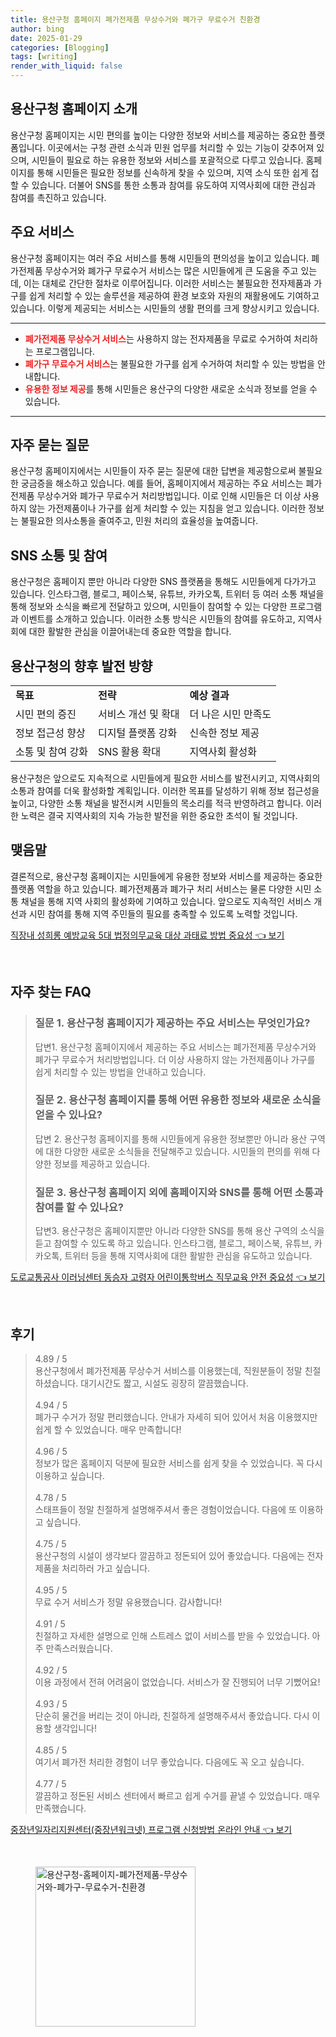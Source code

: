 ```yaml
---
title: 용산구청 홈페이지 폐가전제품 무상수거와 폐가구 무료수거 친환경
author: bing
date: 2025-01-29
categories: [Blogging]
tags: [writing]
render_with_liquid: false
---
```



<h2 id='용산구청 홈페이지 소개'>용산구청 홈페이지 소개</h2>

<p>용산구청 홈페이지는 시민 편의를 높이는 다양한 정보와 서비스를 제공하는 중요한 플랫폼입니다. 이곳에서는 구청 관련 소식과 민원 업무를 처리할 수 있는 기능이 갖추어져 있으며, 시민들이 필요로 하는 유용한 정보와 서비스를 포괄적으로 다루고 있습니다. 홈페이지를 통해 시민들은 필요한 정보를 신속하게 찾을 수 있으며, 지역 소식 또한 쉽게 접할 수 있습니다. 더불어 SNS를 통한 소통과 참여를 유도하여 지역사회에 대한 관심과 참여를 촉진하고 있습니다.</p>

<h2 id='주요 서비스'>주요 서비스</h2>

<p>용산구청 홈페이지는 여러 주요 서비스를 통해 시민들의 편의성을 높이고 있습니다. 폐가전제품 무상수거와 폐가구 무료수거 서비스는 많은 시민들에게 큰 도움을 주고 있는데, 이는 대체로 간단한 절차로 이루어집니다. 이러한 서비스는 불필요한 전자제품과 가구를 쉽게 처리할 수 있는 솔루션을 제공하여 환경 보호와 자원의 재활용에도 기여하고 있습니다. 이렇게 제공되는 서비스는 시민들의 생활 편의를 크게 향상시키고 있습니다.</p>

<hr />

<ul>
    <li><b><span style="color: #ee2323;">폐가전제품 무상수거 서비스</span></b>는 사용하지 않는 전자제품을 무료로 수거하여 처리하는 프로그램입니다.</li>
    <li><b><span style="color: #ee2323;">폐가구 무료수거 서비스</span></b>는 불필요한 가구를 쉽게 수거하여 처리할 수 있는 방법을 안내합니다.</li>
    <li><b><span style="color: #ee2323;">유용한 정보 제공</span></b>를 통해 시민들은 용산구의 다양한 새로운 소식과 정보를 얻을 수 있습니다.</li>
</ul>

<hr />

<h2 id='자주 묻는 질문'>자주 묻는 질문</h2>

<p>용산구청 홈페이지에서는 시민들이 자주 묻는 질문에 대한 답변을 제공함으로써 불필요한 궁금증을 해소하고 있습니다. 예를 들어, 홈페이지에서 제공하는 주요 서비스는 폐가전제품 무상수거와 폐가구 무료수거 처리방법입니다. 이로 인해 시민들은 더 이상 사용하지 않는 가전제품이나 가구를 쉽게 처리할 수 있는 지침을 얻고 있습니다. 이러한 정보는 불필요한 의사소통을 줄여주고, 민원 처리의 효율성을 높여줍니다.</p>

<h2 id='SNS 소통 및 참여'>SNS 소통 및 참여</h2>

<p>용산구청은 홈페이지 뿐만 아니라 다양한 SNS 플랫폼을 통해도 시민들에게 다가가고 있습니다. 인스타그램, 블로그, 페이스북, 유튜브, 카카오톡, 트위터 등 여러 소통 채널을 통해 정보와 소식을 빠르게 전달하고 있으며, 시민들이 참여할 수 있는 다양한 프로그램과 이벤트를 소개하고 있습니다. 이러한 소통 방식은 시민들의 참여를 유도하고, 지역사회에 대한 활발한 관심을 이끌어내는데 중요한 역할을 합니다.</p>

<h2 id='용산구청의 향후 발전 방향'>용산구청의 향후 발전 방향</h2>

<table>
    <tr>
        <td><b>목표</b></td>
        <td><b>전략</b></td>
        <td><b>예상 결과</b></td>
    </tr>
    <tr>
        <td>시민 편의 증진</td>
        <td>서비스 개선 및 확대</td>
        <td>더 나은 시민 만족도</td>
    </tr>
    <tr>
        <td>정보 접근성 향상</td>
        <td>디지털 플랫폼 강화</td>
        <td>신속한 정보 제공</td>
    </tr>
    <tr>
        <td>소통 및 참여 강화</td>
        <td>SNS 활용 확대</td>
        <td>지역사회 활성화</td>
    </tr>
</table>

<p>용산구청은 앞으로도 지속적으로 시민들에게 필요한 서비스를 발전시키고, 지역사회의 소통과 참여를 더욱 활성화할 계획입니다. 이러한 목표를 달성하기 위해 정보 접근성을 높이고, 다양한 소통 채널을 발전시켜 시민들의 목소리를 적극 반영하려고 합니다. 이러한 노력은 결국 지역사회의 지속 가능한 발전을 위한 중요한 초석이 될 것입니다.</p>

<h2 id='맺음말'>맺음말</h2>

<p>결론적으로, 용산구청 홈페이지는 시민들에게 유용한 정보와 서비스를 제공하는 중요한 플랫폼 역할을 하고 있습니다. 폐가전제품과 폐가구 처리 서비스는 물론 다양한 시민 소통 채널을 통해 지역 사회의 활성화에 기여하고 있습니다. 앞으로도 지속적인 서비스 개선과 시민 참여를 통해 지역 주민들의 필요를 충족할 수 있도록 노력할 것입니다.</p>


<p><a class="click-button" title="직장내 성희롱 예방교육 5대 법정의무교육 대상 과태료 방법 중요성" href="https://greenforu.github.io/posts/%EC%A7%81%EC%9E%A5%EB%82%B4-%EC%84%B1%ED%9D%AC%EB%A1%B1-%EC%98%88%EB%B0%A9%EA%B5%90%EC%9C%A1-5%EB%8C%80-%EB%B2%95%EC%A0%95%EC%9D%98%EB%AC%B4%EA%B5%90%EC%9C%A1-%EB%8C%80%EC%83%81-%EA%B3%BC%ED%83%9C%EB%A3%8C-%EB%B0%A9%EB%B2%95-%EC%A4%91%EC%9A%94%EC%84%B1/" rel="dofollow">직장내 성희롱 예방교육 5대 법정의무교육 대상 과태료 방법 중요성 👈 보기</a></p><br>
<h2 id='자주_찾는_FAQ'>자주 찾는 FAQ</h2>
<div itemscope="" itemtype="https://schema.org/FAQPage"> 
<blockquote> 
<div itemscope="" itemprop="mainEntity" itemtype="https://schema.org/Question"> 
<h3 itemprop="name">질문 1. 용산구청 홈페이지가 제공하는 주요 서비스는 무엇인가요?</h3> 
<div itemscope="" itemprop="acceptedAnswer" itemtype="https://schema.org/Answer"> 
<span itemprop="text"> 
<p>답변1. 용산구청 홈페이지에서 제공하는 주요 서비스는 폐가전제품 무상수거와 폐가구 무료수거 처리방법입니다. 더 이상 사용하지 않는 가전제품이나 가구를 쉽게 처리할 수 있는 방법을 안내하고 있습니다.</p> 
</span> 
</div> 
</div> 

<div itemscope="" itemprop="mainEntity" itemtype="https://schema.org/Question"> 
<h3 itemprop="name">질문 2. 용산구청 홈페이지를 통해 어떤 유용한 정보와 새로운 소식을 얻을 수 있나요?</h3> 
<div itemscope="" itemprop="acceptedAnswer" itemtype="https://schema.org/Answer"> 
<span itemprop="text"> 
<p>답변 2. 용산구청 홈페이지를 통해 시민들에게 유용한 정보뿐만 아니라 용산 구역에 대한 다양한 새로운 소식들을 전달해주고 있습니다. 시민들의 편의를 위해 다양한 정보를 제공하고 있습니다.</p> 
</span> 
</div> 
</div> 

<div itemscope="" itemprop="mainEntity" itemtype="https://schema.org/Question"> 
<h3 itemprop="name">질문 3. 용산구청 홈페이지 외에 홈페이지와 SNS를 통해 어떤 소통과 참여를 할 수 있나요?</h3> 
<div itemscope="" itemprop="acceptedAnswer" itemtype="https://schema.org/Answer"> 
<span itemprop="text"> 
<p>답변3. 용산구청은 홈페이지뿐만 아니라 다양한 SNS를 통해 용산 구역의 소식을 듣고 참여할 수 있도록 하고 있습니다. 인스타그램, 블로그, 페이스북, 유튜브, 카카오톡, 트위터 등을 통해 지역사회에 대한 활발한 관심을 유도하고 있습니다.</p> 
</span> 
</div> 
</div> 

</blockquote> 
</div>
<p><a class="click-button" title="도로교통공사 이러닝센터 동승자 고령자 어린이통학버스 직무교육 안전 중요성" href="https://greenforu.github.io/posts/%EB%8F%84%EB%A1%9C%EA%B5%90%ED%86%B5%EA%B3%B5%EC%82%AC-%EC%9D%B4%EB%9F%AC%EB%8B%9D%EC%84%BC%ED%84%B0-%EB%8F%99%EC%8A%B9%EC%9E%90-%EA%B3%A0%EB%A0%B9%EC%9E%90-%EC%96%B4%EB%A6%B0%EC%9D%B4%ED%86%B5%ED%95%99%EB%B2%84%EC%8A%A4-%EC%A7%81%EB%AC%B4%EA%B5%90%EC%9C%A1-%EC%95%88%EC%A0%84-%EC%A4%91%EC%9A%94%EC%84%B1/" rel="dofollow">도로교통공사 이러닝센터 동승자 고령자 어린이통학버스 직무교육 안전 중요성 👈 보기</a></p><br>
<h2 id='후기'>후기</h2>
<div itemscope itemtype="https://schema.org/Product">
  <blockquote>
  <div itemprop="review" itemscope itemtype="https://schema.org/Review">
      <div itemprop="reviewRating" itemscope itemtype="https://schema.org/Rating"> <span itemprop="ratingValue">4.89</span> / <span itemprop="bestRating">5</span> </div>
      <span itemprop="reviewBody">용산구청에서 폐가전제품 무상수거 서비스를 이용했는데, 직원분들이 정말 친절하셨습니다. 대기시간도 짧고, 시설도 굉장히 깔끔했습니다.</span>
  </div>
  <br>
  <div itemprop="review" itemscope itemtype="https://schema.org/Review">
      <div itemprop="reviewRating" itemscope itemtype="https://schema.org/Rating"> <span itemprop="ratingValue">4.94</span> / <span itemprop="bestRating">5</span> </div>
      <span itemprop="reviewBody">폐가구 수거가 정말 편리했습니다. 안내가 자세히 되어 있어서 처음 이용했지만 쉽게 할 수 있었습니다. 매우 만족합니다!</span>
  </div>
  <br>
  <div itemprop="review" itemscope itemtype="https://schema.org/Review">
      <div itemprop="reviewRating" itemscope itemtype="https://schema.org/Rating"> <span itemprop="ratingValue">4.96</span> / <span itemprop="bestRating">5</span> </div>
      <span itemprop="reviewBody">정보가 많은 홈페이지 덕분에 필요한 서비스를 쉽게 찾을 수 있었습니다. 꼭 다시 이용하고 싶습니다.</span>
  </div>
  <br>
  <div itemprop="review" itemscope itemtype="https://schema.org/Review">
      <div itemprop="reviewRating" itemscope itemtype="https://schema.org/Rating"> <span itemprop="ratingValue">4.78</span> / <span itemprop="bestRating">5</span> </div>
      <span itemprop="reviewBody">스태프들이 정말 친절하게 설명해주셔서 좋은 경험이었습니다. 다음에 또 이용하고 싶습니다.</span>
  </div>
  <br>
  <div itemprop="review" itemscope itemtype="https://schema.org/Review">
      <div itemprop="reviewRating" itemscope itemtype="https://schema.org/Rating"> <span itemprop="ratingValue">4.75</span> / <span itemprop="bestRating">5</span> </div>
      <span itemprop="reviewBody">용산구청의 시설이 생각보다 깔끔하고 정돈되어 있어 좋았습니다. 다음에는 전자제품을 처리하러 가고 싶습니다.</span>
  </div>
  <br>
  <div itemprop="review" itemscope itemtype="https://schema.org/Review">
      <div itemprop="reviewRating" itemscope itemtype="https://schema.org/Rating"> <span itemprop="ratingValue">4.95</span> / <span itemprop="bestRating">5</span> </div>
      <span itemprop="reviewBody">무료 수거 서비스가 정말 유용했습니다. 감사합니다!</span>
  </div>
  <br>
  <div itemprop="review" itemscope itemtype="https://schema.org/Review">
      <div itemprop="reviewRating" itemscope itemtype="https://schema.org/Rating"> <span itemprop="ratingValue">4.91</span> / <span itemprop="bestRating">5</span> </div>
      <span itemprop="reviewBody">친절하고 자세한 설명으로 인해 스트레스 없이 서비스를 받을 수 있었습니다. 아주 만족스러웠습니다.</span>
  </div>
  <br>
  <div itemprop="review" itemscope itemtype="https://schema.org/Review">
      <div itemprop="reviewRating" itemscope itemtype="https://schema.org/Rating"> <span itemprop="ratingValue">4.92</span> / <span itemprop="bestRating">5</span> </div>
      <span itemprop="reviewBody">이용 과정에서 전혀 어려움이 없었습니다. 서비스가 잘 진행되어 너무 기뻤어요!</span>
  </div>
  <br>
  <div itemprop="review" itemscope itemtype="https://schema.org/Review">
      <div itemprop="reviewRating" itemscope itemtype="https://schema.org/Rating"> <span itemprop="ratingValue">4.93</span> / <span itemprop="bestRating">5</span> </div>
      <span itemprop="reviewBody">단순히 물건을 버리는 것이 아니라, 친절하게 설명해주셔서 좋았습니다. 다시 이용할 생각입니다!</span>
  </div>
  <br>
  <div itemprop="review" itemscope itemtype="https://schema.org/Review">
      <div itemprop="reviewRating" itemscope itemtype="https://schema.org/Rating"> <span itemprop="ratingValue">4.85</span> / <span itemprop="bestRating">5</span> </div>
      <span itemprop="reviewBody">여기서 폐가전 처리한 경험이 너무 좋았습니다. 다음에도 꼭 오고 싶습니다.</span>
  </div>
  <br>
  <div itemprop="review" itemscope itemtype="https://schema.org/Review">
      <div itemprop="reviewRating" itemscope itemtype="https://schema.org/Rating"> <span itemprop="ratingValue">4.77</span> / <span itemprop="bestRating">5</span> </div>
      <span itemprop="reviewBody">깔끔하고 정돈된 서비스 센터에서 빠르고 쉽게 수거를 끝낼 수 있었습니다. 매우 만족했습니다.</span>
  </div>
  </blockquote>
</div>
<p><a class="click-button" title="중장년일자리지원센터(중장년워크넷) 프로그램 신청방법 온라인 안내" href="https://greenforu.github.io/posts/%EC%A4%91%EC%9E%A5%EB%85%84%EC%9D%BC%EC%9E%90%EB%A6%AC%EC%A7%80%EC%9B%90%EC%84%BC%ED%84%B0(%EC%A4%91%EC%9E%A5%EB%85%84%EC%9B%8C%ED%81%AC%EB%84%B7)-%ED%94%84%EB%A1%9C%EA%B7%B8%EB%9E%A8-%EC%8B%A0%EC%B2%AD%EB%B0%A9%EB%B2%95-%EC%98%A8%EB%9D%BC%EC%9D%B8-%EC%95%88%EB%82%B4/" rel="dofollow">중장년일자리지원센터(중장년워크넷) 프로그램 신청방법 온라인 안내 👈 보기</a></p><br>
<figure class="image"><img src="https://greenforu.github.io/assets/img/thumbnail/용산구청-홈페이지-폐가전제품-무상수거와-폐가구-무료수거-친환경.webp" alt="용산구청-홈페이지-폐가전제품-무상수거와-폐가구-무료수거-친환경" width="256" height="256"></figure>